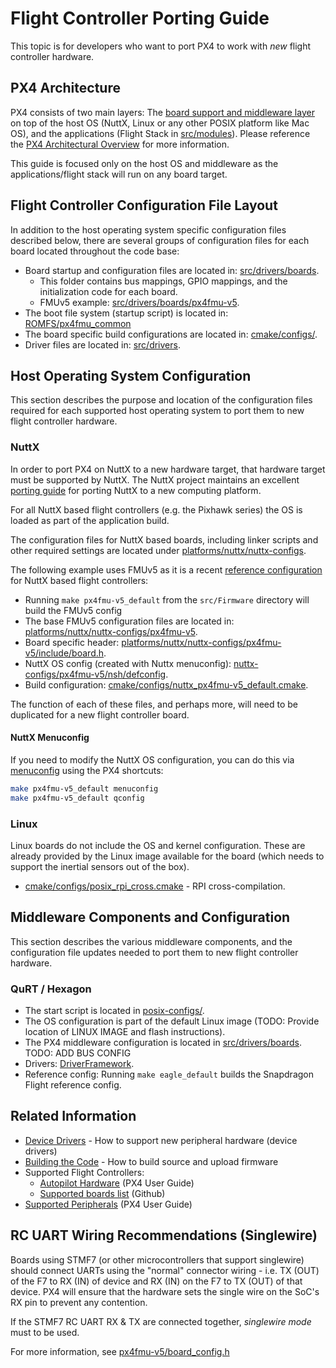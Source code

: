 # Flight Controller Porting Guide

This topic is for developers who want to port PX4 to work with *new* flight controller hardware.

## PX4 Architecture

PX4 consists of two main layers: The [board support and middleware layer](../middleware/README.md) on top of the host OS (NuttX, Linux or any other POSIX platform like Mac OS), and the applications (Flight Stack in [src/modules](https://github.com/PX4/Firmware/tree/master/src/modules)\).  Please reference the [PX4 Architectural Overview](../concept/architecture.md) for more information.

This guide is focused only on the host OS and middleware as the applications/flight stack will run on any board target.

## Flight Controller Configuration File Layout

In addition to the host operating system specific configuration files described below, there are several groups of configuration files for each board located throughout the code base:
* Board startup and configuration files are located in: [src/drivers/boards](https://github.com/PX4/Firmware/tree/master/src/drivers/boards).
  * This folder contains bus mappings, GPIO mappings, and the initialization code for each board.
  * FMUv5 example: [src/drivers/boards/px4fmu-v5](https://github.com/PX4/Firmware/tree/master/src/drivers/boards/px4fmu-v5).
* The boot file system (startup script) is located in: [ROMFS/px4fmu\_common](https://github.com/PX4/Firmware/tree/master/ROMFS/px4fmu_common)
* The board specific build configurations are located in: [cmake/configs/](https://github.com/PX4/Firmware/blob/master/cmake/configs/).
* Driver files are located in: [src/drivers](https://github.com/PX4/Firmware/tree/master/src/drivers).

## Host Operating System Configuration

This section describes the purpose and location of the configuration files required for each supported host operating system to port them to new flight controller hardware.

### NuttX

In order to port PX4 on NuttX to a new hardware target, that hardware target must be supported by NuttX.  The NuttX project maintains an excellent [porting guide](http://www.nuttx.org/Documentation/NuttxPortingGuide.html) for porting NuttX to a new computing platform.

For all NuttX based flight controllers (e.g. the Pixhawk series) the OS is loaded as part of the application build.

The configuration files for NuttX based boards, including linker scripts and other required settings are located under [platforms/nuttx/nuttx-configs](https://github.com/PX4/Firmware/tree/master/platforms/nuttx/nuttx-configs).

The following example uses FMUv5 as it is a recent [reference configuration](../debug/reference-design.md) for NuttX based flight controllers:
* Running `make px4fmu-v5_default` from the `src/Firmware` directory will build the FMUv5 config
* The base FMUv5 configuration files are located in: [platforms/nuttx/nuttx-configs/px4fmu-v5](https://github.com/PX4/Firmware/tree/master/platforms/nuttx/nuttx-configs/px4fmu-v5).
* Board specific header: [platforms/nuttx/nuttx-configs/px4fmu-v5/include/board.h](https://github.com/PX4/Firmware/blob/master/platforms/nuttx/nuttx-configs/px4fmu-v5/include/board.h).
* NuttX OS config (created with Nuttx menuconfig): [nuttx-configs/px4fmu-v5/nsh/defconfig](https://github.com/PX4/Firmware/blob/master/platforms/nuttx/nuttx-configs/px4fmu-v5/nsh/defconfig).
* Build configuration: [cmake/configs/nuttx\_px4fmu-v5\_default.cmake](https://github.com/PX4/Firmware/blob/master/cmake/configs/nuttx_px4fmu-v5_default.cmake).

The function of each of these files, and perhaps more, will need to be duplicated for a new flight controller board.

#### NuttX Menuconfig
If you need to modify the NuttX OS configuration, you can do this via [menuconfig](https://bitbucket.org/nuttx/nuttx) using the PX4 shortcuts:
```sh
make px4fmu-v5_default menuconfig
make px4fmu-v5_default qconfig
```

### Linux

Linux boards do not include the OS and kernel configuration. These are already provided by the Linux image available for the board (which needs to support the inertial sensors out of the box).

* [cmake/configs/posix\_rpi\_cross.cmake](https://github.com/PX4/Firmware/blob/master/cmake/configs/posix_rpi_cross.cmake) - RPI cross-compilation.

## Middleware Components and Configuration

This section describes the various middleware components, and the configuration file updates needed to port them to new flight controller hardware.

### QuRT / Hexagon

* The start script is located in [posix-configs/](https://github.com/PX4/Firmware/tree/master/posix-configs).
* The OS configuration is part of the default Linux image (TODO: Provide location of LINUX IMAGE and flash instructions).
* The PX4 middleware configuration is located in [src/drivers/boards](https://github.com/PX4/Firmware/tree/master/src/drivers/boards). TODO: ADD BUS CONFIG
* Drivers: [DriverFramework](https://github.com/px4/DriverFramework).
* Reference config: Running `make eagle_default` builds the Snapdragon Flight reference config.

## Related Information

* [Device Drivers](../middleware/drivers.md) - How to support new peripheral hardware (device drivers)
* [Building the Code](../setup/building_px4.md) - How to build source and upload firmware 
* Supported Flight Controllers:
  * [Autopilot Hardware](https://docs.px4.io/en/flight_controller/) (PX4 User Guide)
  * [Supported boards list](https://github.com/PX4/Firmware/#supported-hardware) (Github)
* [Supported Peripherals](https://docs.px4.io/en/peripherals/) (PX4 User Guide)


## RC UART Wiring Recommendations (Singlewire)

Boards using STMF7 (or other microcontrollers that support singlewire) should connect UARTs using the "normal" connector wiring - i.e. TX (OUT) of the F7 to RX (IN) of device and RX (IN) on the F7 to TX (OUT) of that device. 
PX4 will ensure that the hardware sets the single wire on the SoC's RX pin to prevent any contention. 

If the STMF7 RC UART RX & TX are connected together, *singlewire mode* must to be used.

For more information, see [px4fmu-v5/board_config.h](https://github.com/PX4/Firmware/blob/master/src/drivers/boards/px4fmu-v5/board_config.h)
